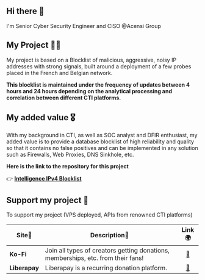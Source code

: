 ## Hi there 👋

I'm Senior Cyber Security Engineer and CISO @Acensi Group

## My Project 🧑‍🏫

My project is based on a Blocklist of malicious, aggressive, noisy IP addresses with strong signals, built around a deployment of a few probes placed in the French and Belgian network.

**This blocklist is maintained under the frequency of updates between 4 hours and 24 hours depending on the analytical processing and correlation between different CTI platforms.**

## My added value 🎖️

With my background in CTI, as well as SOC analyst and DFIR enthusiast, my added value is to provide a database blocklist of high reliability and quality so that it contains no false positives and can be implemented in any solution such as Firewalls, Web Proxies, DNS Sinkhole, etc.

**Here is the link to the repository for this project**

👉 [**Intelligence IPv4 Blocklist**](https://github.com/duggytuxy/Intelligence_IPv4_Blocklist)

## Support my project 🙏

To support my project (VPS deployed, APIs from renowned CTI platforms)

| **Site**📍 | **Description**📜 | **Link**🌍 |
|---|---|---|
| **Ko-Fi** | Join all types of creators getting donations, memberships, etc. from their fans! | <div align="center"><a href="https://ko-fi.com/laurentmduggytuxy">🔗</a></div> |
| **Liberapay** | Liberapay is a recurring donation platform. | <div align="center"><a href="https://liberapay.com/Duggy_Tuxy">🔗</a></div> |